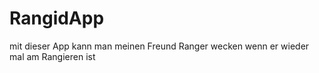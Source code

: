 # RangidApp


mit dieser App kann man meinen Freund Ranger wecken wenn er wieder mal am Rangieren ist
